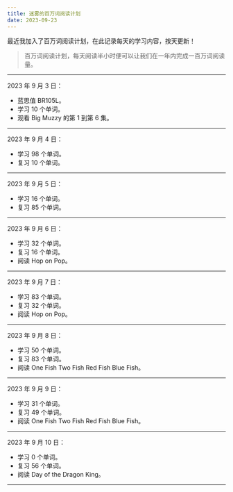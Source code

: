 ```yaml
---
title: 迷雾的百万词阅读计划
date: 2023-09-23
---
```


最近我加入了百万词阅读计划，在此记录每天的学习内容，按天更新！

> 百万词阅读计划，每天阅读半小时便可以让我们在一年内完成一百万词阅读量。

---

2023 年 9 月 3 日：

- 蓝思值 BR105L。
- 学习 10 个单词。
- 观看 Big Muzzy 的第 1 到第 6 集。

---

2023 年 9 月 4 日：

- 学习 98 个单词。
- 复习 10 个单词。

---

2023 年 9 月 5 日：

- 学习 16 个单词。
- 复习 85 个单词。

---

2023 年 9 月 6 日：

- 学习 32 个单词。
- 复习 16 个单词。
- 阅读 Hop on Pop。

---

2023 年 9 月 7 日：

- 学习 83 个单词。
- 复习 32 个单词。
- 阅读 Hop on Pop。

---

2023 年 9 月 8 日：

- 学习 50 个单词。
- 复习 83 个单词。
- 阅读 One Fish Two Fish Red Fish Blue Fish。

---

2023 年 9 月 9 日：

- 学习 31 个单词。
- 复习 49 个单词。
- 阅读 One Fish Two Fish Red Fish Blue Fish。

---

2023 年 9 月 10 日：

- 学习 0 个单词。
- 复习 56 个单词。
- 阅读 Day of the Dragon King。

---
